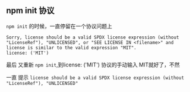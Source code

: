 ## npm init 协议


`npm init` 的时候，一直停留在一个协议问题上

```
Sorry, license should be a valid SPDX license expression (without "LicenseRef"), "UNLICENSED", or "SEE LICENSE IN <filename>" and license is similar to the valid expression "MIT".
license: ('MIT')
```


最后 又重新 `npm init`,到license: ('MIT') 协议的手动输入  MIT就好了，不然

一直 提示 `license should be a valid SPDX license expression (without "LicenseRef"), "UNLICENSED"`
